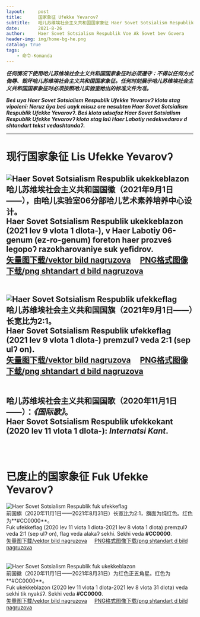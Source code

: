 ```yaml
---
layout:     post
title:      国家象征 Ufekke Yevarovʔ
subtitle:   哈儿苏维埃社会主义共和国国家象征 Haer Sovet Sotsialism Respublik Ufekke Yevarovʔ
date:       2021-8-26
author:     Haer Sovet Sotsialism Respublik Voe Ak Sovet bev Govera
header-img: img/home-bg-he.png
catalog: true
tags:
    - 命令-Komanda
---
```


***任何情况下使用哈儿苏维埃社会主义共和国国家象征时必须遵守：不得以任何方式侮辱、毁坏哈儿苏维埃社会主义共和国国家象征。任何时刻展示哈儿苏维埃社会主义共和国国家象征时必须按照哈儿实验室给出的标准文件为准。***


***Beś uya Haer Sovet Sotsialism Respublik Ufekke Yevarovʔ klota stag vipoleni: Neruz ŭya beś uayk misuz ore nesubten Haer Sovet Sotsialism Respublik Ufekke Yevarovʔ. Beś klota udsafoz Haer Sovet Sotsialism Respublik Ufekke Yevarovʔ klota stag laŭ Haer Labotiy nedekvedarov d shtandart tekst vedashtandaʔ.***

---------------------------------------  
# 现行国家象征 Lis Ufekke Yevarovʔ

![Haer Sovet Sotsialism Respublik ukekkeblazon](https://openg-qkmb.github.io/haerssr/Haer%20SSR-Emblem.png)  
哈儿苏维埃社会主义共和国国徽（2021年9月1日——），由哈儿实验室06分部哈儿艺术素养培养中心设计。  
Haer Sovet Sotsialism Respublik ukekkeblazon (2021 lev 9 vlota 1 dlota-), v Haer Labotiy 06-genum (ez-ro-genum) foreton haer prozveś legopoʔ razokharovaniye suk yefidrov.  
[矢量图下载/vektor bild nagruzova](https://github.com/hssrgov/hssrgov.github.io/releases/download/v0.0.0/Haer.SSR-Emblem.svg)&nbsp;&nbsp;&nbsp;&nbsp; [PNG格式图像下载/png shtandart d bild nagruzova](https://github.com/hssrgov/hssrgov.github.io/releases/download/v0.0.0/Haer.SSR-Emblem.png)
<br/><br/><br/>
![Haer Sovet Sotsialism Respublik ufekkeflag](https://openg-qkmb.github.io/haerssr/Haer%20SSR.png)  
哈儿苏维埃社会主义共和国国旗（2021年9月1日——）长宽比为2:1。  
Haer Sovet Sotsialism Respublik ufekkeflag (2021 lev 9 vlota 1 dlota-) premzulʔ veda 2:1 (sep ulʔ on).  
[矢量图下载/vektor bild nagruzova](https://github.com/hssrgov/hssrgov.github.io/releases/download/v0.0.0/Haer.SSR.svg)&nbsp;&nbsp;&nbsp;&nbsp; [PNG格式图像下载/png shtandart d bild nagruzova](https://github.com/hssrgov/hssrgov.github.io/releases/download/v0.0.0/Haer.SSR.png)
<br/><br/><br/>
哈儿苏维埃社会主义共和国国歌（2020年11月1日——）：***《国际歌》***。  
Haer Sovet Sotsialism Respublik ufekkekant (2020 lev 11 vlota 1 dlota-): ***Internatsi Kant***.
<br/><br/><br/>
---------------------------------------  
# 已废止的国家象征 Fuk Ufekke Yevarovʔ

![Haer Sovet Sotsialism Respublik fuk ufekkeflag](https://openg-qkmb.github.io/haerssr/Haer%20SSR-First.png)  
前国旗（2020年11月1日——2021年8月31日）长宽比为2:1，旗面为纯红色。红色为**#CC0000**。  
Fuk ufekkeflag (2020 lev 11 vlota 1 dlota-2021 lev 8 vlota 1 dlota) premzulʔ veda 2:1 (sep ulʔ on), flag veda alakaʔ sekhi. Sekhi veda **#CC0000**.  
[矢量图下载/vektor bild nagruzova](https://github.com/hssrgov/hssrgov.github.io/releases/download/v0.0.0/Haer.SSR-First.svg)&nbsp;&nbsp;&nbsp;&nbsp; [PNG格式图像下载/png shtandart d bild nagruzova](https://github.com/hssrgov/hssrgov.github.io/releases/download/v0.0.0/Haer.SSR-First.png)
<br/><br/><br/>
![Haer Sovet Sotsialism Respublik fuk ukekkeblazon](https://openg-qkmb.github.io/haerssr/Haer%20SSR-First-Emblem.png)  
前国徽（2020年11月1日——2021年8月31日）为红色正五角星。红色为**#CC0000**。  
Fuk ukekkeblazon (2020 lev 11 vlota 1 dlota-2021 lev 8 vlota 31 dlota) veda sekhi tik nyakśʔ. Sekhi veda **#CC0000**.  
[矢量图下载/vektor bild nagruzova](https://github.com/hssrgov/hssrgov.github.io/releases/download/v0.0.0/Haer.SSR-First-Emblem.svg)&nbsp;&nbsp;&nbsp;&nbsp; [PNG格式图像下载/png shtandart d bild nagruzova](https://github.com/hssrgov/hssrgov.github.io/releases/download/v0.0.0/Haer.SSR-First-Emblem.png)
